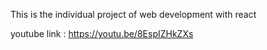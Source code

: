 This is the individual project of web development with react


youtube link : https://youtu.be/8EspIZHkZXs
